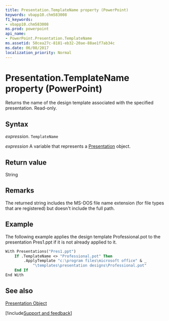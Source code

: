 ```yaml
---
title: Presentation.TemplateName property (PowerPoint)
keywords: vbapp10.chm583008
f1_keywords:
- vbapp10.chm583008
ms.prod: powerpoint
api_name:
- PowerPoint.Presentation.TemplateName
ms.assetid: 50cea27c-8181-eb32-20ae-88ae1f7ab34c
ms.date: 06/08/2017
localization_priority: Normal
---
```



# Presentation.TemplateName property (PowerPoint)

Returns the name of the design template associated with the specified presentation. Read-only.


## Syntax

_expression_. `TemplateName`

_expression_ A variable that represents a [Presentation](PowerPoint.Presentation.md) object.


## Return value

String


## Remarks

The returned string includes the MS-DOS file name extension (for file types that are registered) but doesn't include the full path.


## Example

The following example applies the design template Professional.pot to the presentation Pres1.ppt if it is not already applied to it.


```vb
With Presentations("Pres1.ppt")
    If .TemplateName <> "Professional.pot" Then
        .ApplyTemplate "c:\program files\microsoft office" & _
            "\templates\presentation designs\Professional.pot"
    End If
End With
```


## See also


[Presentation Object](PowerPoint.Presentation.md)

[!include[Support and feedback](~/includes/feedback-boilerplate.md)]